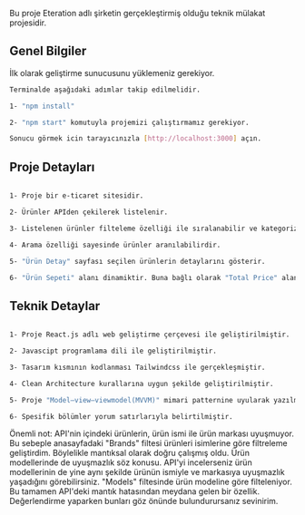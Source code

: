 Bu proje Eteration adlı şirketin gerçekleştirmiş olduğu teknik mülakat projesidir.

## Genel Bilgiler

İlk olarak geliştirme sunucusunu yüklemeniz gerekiyor.

```bash
Terminalde aşağıdaki adımlar takip edilmelidir.

1- "npm install"

2- "npm start" komutuyla projemizi çalıştırmamız gerekiyor.

Sonucu görmek icin tarayıcınızla [http://localhost:3000] açın.

```

## Proje Detayları

```bash

1- Proje bir e-ticaret sitesidir.

2- Ürünler APIden çekilerek listelenir.

3- Listelenen ürünler filteleme özelliği ile sıralanabilir ve kategorize edilinebilir.

4- Arama özelliği sayesinde ürünler aranılabilirdir.

5- "Ürün Detay" sayfası seçilen ürünlerin detaylarını gösterir.

6- "Ürün Sepeti" alanı dinamiktir. Buna bağlı olarak "Total Price" alanı da değişkenlik gösterir.


```

## Teknik Detaylar

```bash

1- Proje React.js adlı web geliştirme çerçevesi ile geliştirilmiştir.

2- Javascipt programlama dili ile geliştirilmiştir.

3- Tasarım kısmının kodlanması Tailwindcss ile gerçekleşmiştir.

4- Clean Architecture kurallarına uygun şekilde geliştirilmiştir.

5- Proje "Model–view–viewmodel(MVVM)" mimari patternine uyularak yazılmıştır.

6- Spesifik bölümler yorum satırlarıyla belirtilmiştir.

```

Önemli not: API'nin içindeki ürünlerin, ürün ismi ile ürün markası uyuşmuyor. Bu sebeple anasayfadaki "Brands" filtesi ürünleri isimlerine göre filtreleme geliştirdim. Böylelikle mantıksal olarak doğru çalışmış oldu. Ürün modellerinde de uyuşmazlık söz konusu. API'yi incelerseniz ürün modellerinin de yine aynı şekilde ürünün ismiyle ve markasıya uyuşmazlık yaşadığını görebilirsiniz. "Models" filtesinde ürün modeline göre filteleniyor. Bu tamamen API'deki mantık hatasından meydana gelen bir özellik. Değerlendirme yaparken bunları göz önünde bulundurursanız sevinirim.
